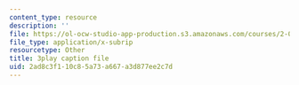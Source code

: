 ```yaml
---
content_type: resource
description: ''
file: https://ol-ocw-studio-app-production.s3.amazonaws.com/courses/2-003sc-engineering-dynamics-fall-2011/2ad8c3f110c85a73a667a3d877ee2c7d_osyKjTQuwlk.vtt
file_type: application/x-subrip
resourcetype: Other
title: 3play caption file
uid: 2ad8c3f1-10c8-5a73-a667-a3d877ee2c7d
---
```

